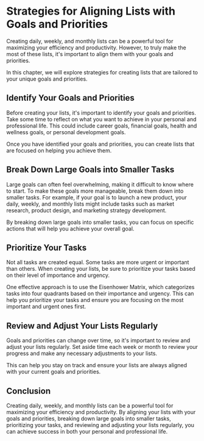 Strategies for Aligning Lists with Goals and Priorities
=============================================================================================================

Creating daily, weekly, and monthly lists can be a powerful tool for maximizing your efficiency and productivity. However, to truly make the most of these lists, it's important to align them with your goals and priorities.

In this chapter, we will explore strategies for creating lists that are tailored to your unique goals and priorities.

Identify Your Goals and Priorities
----------------------------------

Before creating your lists, it's important to identify your goals and priorities. Take some time to reflect on what you want to achieve in your personal and professional life. This could include career goals, financial goals, health and wellness goals, or personal development goals.

Once you have identified your goals and priorities, you can create lists that are focused on helping you achieve them.

Break Down Large Goals into Smaller Tasks
-----------------------------------------

Large goals can often feel overwhelming, making it difficult to know where to start. To make these goals more manageable, break them down into smaller tasks. For example, if your goal is to launch a new product, your daily, weekly, and monthly lists might include tasks such as market research, product design, and marketing strategy development.

By breaking down large goals into smaller tasks, you can focus on specific actions that will help you achieve your overall goal.

Prioritize Your Tasks
---------------------

Not all tasks are created equal. Some tasks are more urgent or important than others. When creating your lists, be sure to prioritize your tasks based on their level of importance and urgency.

One effective approach is to use the Eisenhower Matrix, which categorizes tasks into four quadrants based on their importance and urgency. This can help you prioritize your tasks and ensure you are focusing on the most important and urgent ones first.

Review and Adjust Your Lists Regularly
--------------------------------------

Goals and priorities can change over time, so it's important to review and adjust your lists regularly. Set aside time each week or month to review your progress and make any necessary adjustments to your lists.

This can help you stay on track and ensure your lists are always aligned with your current goals and priorities.

Conclusion
----------

Creating daily, weekly, and monthly lists can be a powerful tool for maximizing your efficiency and productivity. By aligning your lists with your goals and priorities, breaking down large goals into smaller tasks, prioritizing your tasks, and reviewing and adjusting your lists regularly, you can achieve success in both your personal and professional life.
